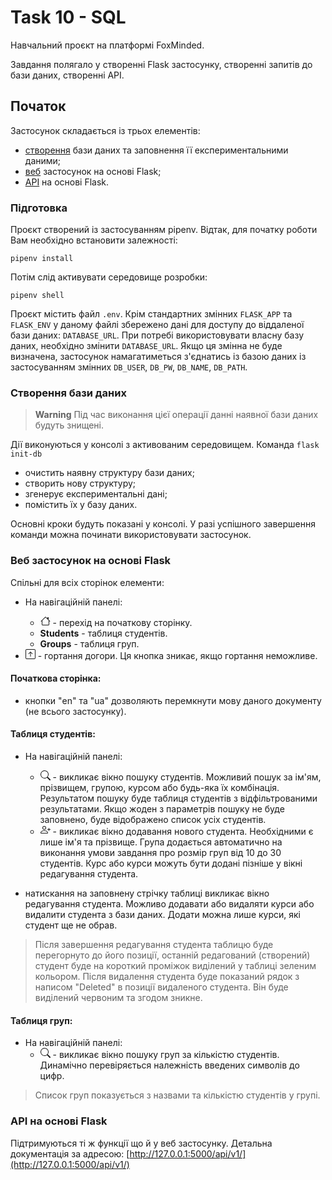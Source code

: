 # Task 10 - SQL

Навчальний проєкт на платформі FoxMinded.

Завдання полягало у створенні Flask застосунку, створенні запитів до бази даних, створенні API.

## Початок

Застосунок складається із трьох елементів:

- [створення](#створення-бази-даних) бази даних та заповнення її експериментальними даними;
- [веб](#веб-застосунок-на-основі-Flask) застосунок на основі Flask;
- [API](#API-на-основі-Flask) на основі Flask.

### Підготовка

Проєкт створений із застосуванням pipenv.
Відтак, для початку роботи Вам необхідно встановити залежності:

`pipenv install`

Потім слід активувати середовище розробки:

`pipenv shell`

Проєкт містить файл `.env`.
Крім стандартних змінних `FLASK_APP` та `FLASK_ENV` у даному файлі збережено дані для доступу до віддаленої бази даних:
`DATABASE_URL`.
При потребі використовувати власну базу даних, необхідно змінити `DATABASE_URL`. Якщо ця змінна не буде визначена, застосунок намагатиметься з'єднатись із базою даних із застосуванням змінних
`DB_USER`, `DB_PW`, `DB_NAME`, `DB_PATH`.


### Створення бази даних

> **Warning**
> Під час виконання цієї операції данні наявної бази даних будуть знищені.

Дії виконуються у консолі з активованим середовищем.
Команда ```flask init-db``` 

- очистить наявну структуру бази даних;
- створить нову структуру;
- згенерує експериментальні дані;
- помістить їх у базу даних.

Основні кроки будуть показані у консолі.
У разі успішного завершення команди можна починати використовувати застосунок.

### Веб застосунок на основі Flask

Спільні для всіх сторінок елементи:

- На навігаційній панелі:
    - <svg xmlns="http://www.w3.org/2000/svg" width="16" height="16" fill="currentColor" class="bi bi-house" viewBox="0 0 16 16">
      <path fill-rule="evenodd" d="M2 13.5V7h1v6.5a.5.5 0 0 0 .5.5h9a.5.5 0 0 0 .5-.5V7h1v6.5a1.5 1.5 0 0 1-1.5 1.5h-9A1.5 1.5 0 0 1 2 13.5zm11-11V6l-2-2V2.5a.5.5 0 0 1 .5-.5h1a.5.5 0 0 1 .5.5z"/>
      <path fill-rule="evenodd" d="M7.293 1.5a1 1 0 0 1 1.414 0l6.647 6.646a.5.5 0 0 1-.708.708L8 2.207 1.354 8.854a.5.5 0 1 1-.708-.708L7.293 1.5z"/>
      </svg> - перехід на початкову сторінку.
    - **Students** - таблиця студентів.
    - **Groups** - таблиця груп.
  
- <svg xmlns="http://www.w3.org/2000/svg" width="16" height="16" fill="currentColor" class="bi bi-arrow-up-square" viewBox="0 0 16 16">
  <path fill-rule="evenodd" d="M15 2a1 1 0 0 0-1-1H2a1 1 0 0 0-1 1v12a1 1 0 0 0 1 1h12a1 1 0 0 0 1-1V2zM0 2a2 2 0 0 1 2-2h12a2 2 0 0 1 2 2v12a2 2 0 0 1-2 2H2a2 2 0 0 1-2-2V2zm8.5 9.5a.5.5 0 0 1-1 0V5.707L5.354 7.854a.5.5 0 1 1-.708-.708l3-3a.5.5 0 0 1 .708 0l3 3a.5.5 0 0 1-.708.708L8.5 5.707V11.5z"/>
  </svg> - гортання догори. Ця кнопка зникає, якщо гортання неможливе.


#### Початкова сторінка:

- кнопки "en" та "ua" дозволяють перемкнути мову даного документу (не всього застосунку).


#### Таблиця студентів:

  - На навігаційній панелі:
    
    - <svg xmlns="http://www.w3.org/2000/svg" width="16" height="16" fill="currentColor" class="bi bi-search" viewBox="0 0 16 16">
      <path d="M11.742 10.344a6.5 6.5 0 1 0-1.397 1.398h-.001c.03.04.062.078.098.115l3.85 3.85a1 1 0 0 0 1.415-1.414l-3.85-3.85a1.007 1.007 0 0 0-.115-.1zM12 6.5a5.5 5.5 0 1 1-11 0 5.5 5.5 0 0 1 11 0z"/>
      </svg> - викликає вікно пошуку студентів. Можливий пошук за ім'ям, прізвищем, групою, курсом або будь-яка їх комбінація. Результатом пошуку буде таблиця студентів з відфільтрованими результатами. Якщо жоден з параметрів пошуку не буде заповнено, буде відображено список усіх студентів.
    - <svg xmlns="http://www.w3.org/2000/svg" width="16" height="16" fill="currentColor" class="bi bi-person-plus" viewBox="0 0 16 16">
      <path d="M6 8a3 3 0 1 0 0-6 3 3 0 0 0 0 6zm2-3a2 2 0 1 1-4 0 2 2 0 0 1 4 0zm4 8c0 1-1 1-1 1H1s-1 0-1-1 1-4 6-4 6 3 6 4zm-1-.004c-.001-.246-.154-.986-.832-1.664C9.516 10.68 8.289 10 6 10c-2.29 0-3.516.68-4.168 1.332-.678.678-.83 1.418-.832 1.664h10z"/>
      <path fill-rule="evenodd" d="M13.5 5a.5.5 0 0 1 .5.5V7h1.5a.5.5 0 0 1 0 1H14v1.5a.5.5 0 0 1-1 0V8h-1.5a.5.5 0 0 1 0-1H13V5.5a.5.5 0 0 1 .5-.5z"/>
      </svg> - викликає вікно додавання нового студента. Необхідними є лише ім'я та прізвище. Група додається автоматично на виконання умови завдання про розмір груп від 10 до 30 студентів. Курс або курси можуть бути додані пізніше у вікні редагування студента.
  
  - натискання на заповнену стрічку таблиці викликає вікно редагування студента. Можливо додавати або видаляти курси або видалити студента з бази даних. Додати можна лише курси, які студент ще не обрав.  

> Після завершення редагування студента таблицю буде перегорнуто до його позиції, останній редагований (створений) студент буде на короткий проміжок виділений у таблиці зеленим кольором.
Після видалення студента буде показаний рядок з написом "Deleted" в позиції видаленого студента. Він буде виділений червоним та згодом зникне.

#### Таблиця груп:
 
- На навігаційній панелі:
    - <svg xmlns="http://www.w3.org/2000/svg" width="16" height="16" fill="currentColor" class="bi bi-search" viewBox="0 0 16 16">
      <path d="M11.742 10.344a6.5 6.5 0 1 0-1.397 1.398h-.001c.03.04.062.078.098.115l3.85 3.85a1 1 0 0 0 1.415-1.414l-3.85-3.85a1.007 1.007 0 0 0-.115-.1zM12 6.5a5.5 5.5 0 1 1-11 0 5.5 5.5 0 0 1 11 0z"/>
      </svg> - викликає вікно пошуку груп за кількістю студентів. Динамічно перевіряється належність введених символів до цифр.

> Список груп показується з назвами та кількістю студентів у групі.


### API на основі Flask

Підтримуються ті ж функції що й у веб застосунку.
Детальна документація за адресою: [http://127.0.0.1:5000/api/v1/](http://127.0.0.1:5000/api/v1/)
